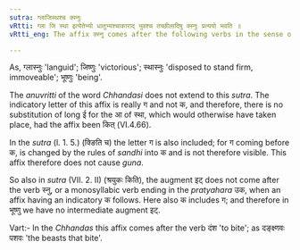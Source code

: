 ```yaml
---
sutra: ग्लाजिस्थश्च क्स्नुः
vRtti: ग्ला जि स्था इत्येतेभ्यो धातुभ्यश्चाकाराद् भुवश्च तच्छीलादिषु क्स्नुः प्रत्ययो भवति ॥
vRtti_eng: The affix क्स्नु comes after the following verbs in the sense of 'the agent having such a habit &c.' viz.- ग्ला 'to be weary', जि 'to conquer' and स्था 'to stand', as well as after भू 'to be'.

---
```

As, ग्लास्नुः 'languid'; जिष्णुः 'victorious'; स्थास्नुः 'disposed to stand firm, immoveable'; भूष्णुः 'being'.

The _anuvritti_ of the word _Chhandasi_ does not extend to this _sutra_. The indicatory letter of this affix is really ग and not क, and therefore, there is no substitution of long ई for the आ of स्था, which would otherwise have taken place, had the affix been कित् (VI.4.66).

In the _sutra_ (l. 1. 5.) (क्ङिति च) the letter ग is also included; for ग coming before क, is changed by the rules of _sandhi_ into क and is not therefore visible. This affix therefore does not cause _guna_.

So also in _sutra_ (VII. 2. II) (श्रयुकः किति), the augment इट् does not come after the verb स्नु, or a monosyllabic verb ending in the _pratyahara_ उक, when an affix having an indicatory क follows. Here also क includes ग; and therefore in भूष्णु we have no intermediate augment इट्.

Vart:- In the _Chhandas_ this affix comes after the verb दंश 'to bite'; as दङ्क्ष्णवः पशवः 'the beasts that bite'.